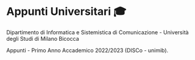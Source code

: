 # Appunti Universitari 🎓
Dipartimento di Informatica e Sistemistica di Comunicazione - Università degli Studi di Milano Bicocca

Appunti - Primo Anno Accademico 2022/2023 (DISCo - unimib).
